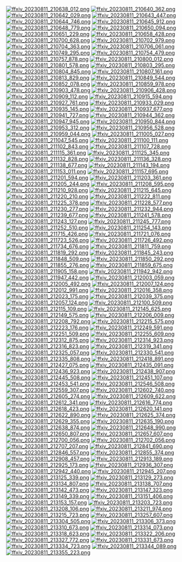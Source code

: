 [![ffxiv_20230811_210638_012.png](./image_j_thumb/ffxiv_20230811_210638_012.png.thumb.jpg)](./image_j/ffxiv_20230811_210638_012.png) 
[![ffxiv_20230811_210640_362.png](./image_j_thumb/ffxiv_20230811_210640_362.png.thumb.jpg)](./image_j/ffxiv_20230811_210640_362.png) 
[![ffxiv_20230811_210642_029.png](./image_j_thumb/ffxiv_20230811_210642_029.png.thumb.jpg)](./image_j/ffxiv_20230811_210642_029.png) 
[![ffxiv_20230811_210643_447.png](./image_j_thumb/ffxiv_20230811_210643_447.png.thumb.jpg)](./image_j/ffxiv_20230811_210643_447.png) 
[![ffxiv_20230811_210644_746.png](./image_j_thumb/ffxiv_20230811_210644_746.png.thumb.jpg)](./image_j/ffxiv_20230811_210644_746.png) 
[![ffxiv_20230811_210645_912.png](./image_j_thumb/ffxiv_20230811_210645_912.png.thumb.jpg)](./image_j/ffxiv_20230811_210645_912.png) 
[![ffxiv_20230811_210648_779.png](./image_j_thumb/ffxiv_20230811_210648_779.png.thumb.jpg)](./image_j/ffxiv_20230811_210648_779.png) 
[![ffxiv_20230811_210650_094.png](./image_j_thumb/ffxiv_20230811_210650_094.png.thumb.jpg)](./image_j/ffxiv_20230811_210650_094.png) 
[![ffxiv_20230811_210651_229.png](./image_j_thumb/ffxiv_20230811_210651_229.png.thumb.jpg)](./image_j/ffxiv_20230811_210651_229.png) 
[![ffxiv_20230811_210658_428.png](./image_j_thumb/ffxiv_20230811_210658_428.png.thumb.jpg)](./image_j/ffxiv_20230811_210658_428.png) 
[![ffxiv_20230811_210700_628.png](./image_j_thumb/ffxiv_20230811_210700_628.png.thumb.jpg)](./image_j/ffxiv_20230811_210700_628.png) 
[![ffxiv_20230811_210702_979.png](./image_j_thumb/ffxiv_20230811_210702_979.png.thumb.jpg)](./image_j/ffxiv_20230811_210702_979.png) 
[![ffxiv_20230811_210704_363.png](./image_j_thumb/ffxiv_20230811_210704_363.png.thumb.jpg)](./image_j/ffxiv_20230811_210704_363.png) 
[![ffxiv_20230811_210706_061.png](./image_j_thumb/ffxiv_20230811_210706_061.png.thumb.jpg)](./image_j/ffxiv_20230811_210706_061.png) 
[![ffxiv_20230811_210749_295.png](./image_j_thumb/ffxiv_20230811_210749_295.png.thumb.jpg)](./image_j/ffxiv_20230811_210749_295.png) 
[![ffxiv_20230811_210754_479.png](./image_j_thumb/ffxiv_20230811_210754_479.png.thumb.jpg)](./image_j/ffxiv_20230811_210754_479.png) 
[![ffxiv_20230811_210757_878.png](./image_j_thumb/ffxiv_20230811_210757_878.png.thumb.jpg)](./image_j/ffxiv_20230811_210757_878.png) 
[![ffxiv_20230811_210800_012.png](./image_j_thumb/ffxiv_20230811_210800_012.png.thumb.jpg)](./image_j/ffxiv_20230811_210800_012.png) 
[![ffxiv_20230811_210801_578.png](./image_j_thumb/ffxiv_20230811_210801_578.png.thumb.jpg)](./image_j/ffxiv_20230811_210801_578.png) 
[![ffxiv_20230811_210803_295.png](./image_j_thumb/ffxiv_20230811_210803_295.png.thumb.jpg)](./image_j/ffxiv_20230811_210803_295.png) 
[![ffxiv_20230811_210804_845.png](./image_j_thumb/ffxiv_20230811_210804_845.png.thumb.jpg)](./image_j/ffxiv_20230811_210804_845.png) 
[![ffxiv_20230811_210807_161.png](./image_j_thumb/ffxiv_20230811_210807_161.png.thumb.jpg)](./image_j/ffxiv_20230811_210807_161.png) 
[![ffxiv_20230811_210813_829.png](./image_j_thumb/ffxiv_20230811_210813_829.png.thumb.jpg)](./image_j/ffxiv_20230811_210813_829.png) 
[![ffxiv_20230811_210849_544.png](./image_j_thumb/ffxiv_20230811_210849_544.png.thumb.jpg)](./image_j/ffxiv_20230811_210849_544.png) 
[![ffxiv_20230811_210852_078.png](./image_j_thumb/ffxiv_20230811_210852_078.png.thumb.jpg)](./image_j/ffxiv_20230811_210852_078.png) 
[![ffxiv_20230811_210859_978.png](./image_j_thumb/ffxiv_20230811_210859_978.png.thumb.jpg)](./image_j/ffxiv_20230811_210859_978.png) 
[![ffxiv_20230811_210903_478.png](./image_j_thumb/ffxiv_20230811_210903_478.png.thumb.jpg)](./image_j/ffxiv_20230811_210903_478.png) 
[![ffxiv_20230811_210906_428.png](./image_j_thumb/ffxiv_20230811_210906_428.png.thumb.jpg)](./image_j/ffxiv_20230811_210906_428.png) 
[![ffxiv_20230811_210909_112.png](./image_j_thumb/ffxiv_20230811_210909_112.png.thumb.jpg)](./image_j/ffxiv_20230811_210909_112.png) 
[![ffxiv_20230811_210915_594.png](./image_j_thumb/ffxiv_20230811_210915_594.png.thumb.jpg)](./image_j/ffxiv_20230811_210915_594.png) 
[![ffxiv_20230811_210927_761.png](./image_j_thumb/ffxiv_20230811_210927_761.png.thumb.jpg)](./image_j/ffxiv_20230811_210927_761.png) 
[![ffxiv_20230811_210933_029.png](./image_j_thumb/ffxiv_20230811_210933_029.png.thumb.jpg)](./image_j/ffxiv_20230811_210933_029.png) 
[![ffxiv_20230811_210935_145.png](./image_j_thumb/ffxiv_20230811_210935_145.png.thumb.jpg)](./image_j/ffxiv_20230811_210935_145.png) 
[![ffxiv_20230811_210937_677.png](./image_j_thumb/ffxiv_20230811_210937_677.png.thumb.jpg)](./image_j/ffxiv_20230811_210937_677.png) 
[![ffxiv_20230811_210941_727.png](./image_j_thumb/ffxiv_20230811_210941_727.png.thumb.jpg)](./image_j/ffxiv_20230811_210941_727.png) 
[![ffxiv_20230811_210944_362.png](./image_j_thumb/ffxiv_20230811_210944_362.png.thumb.jpg)](./image_j/ffxiv_20230811_210944_362.png) 
[![ffxiv_20230811_210947_945.png](./image_j_thumb/ffxiv_20230811_210947_945.png.thumb.jpg)](./image_j/ffxiv_20230811_210947_945.png) 
[![ffxiv_20230811_210950_844.png](./image_j_thumb/ffxiv_20230811_210950_844.png.thumb.jpg)](./image_j/ffxiv_20230811_210950_844.png) 
[![ffxiv_20230811_210953_312.png](./image_j_thumb/ffxiv_20230811_210953_312.png.thumb.jpg)](./image_j/ffxiv_20230811_210953_312.png) 
[![ffxiv_20230811_210956_528.png](./image_j_thumb/ffxiv_20230811_210956_528.png.thumb.jpg)](./image_j/ffxiv_20230811_210956_528.png) 
[![ffxiv_20230811_210959_044.png](./image_j_thumb/ffxiv_20230811_210959_044.png.thumb.jpg)](./image_j/ffxiv_20230811_210959_044.png) 
[![ffxiv_20230811_211005_027.png](./image_j_thumb/ffxiv_20230811_211005_027.png.thumb.jpg)](./image_j/ffxiv_20230811_211005_027.png) 
[![ffxiv_20230811_211047_545.png](./image_j_thumb/ffxiv_20230811_211047_545.png.thumb.jpg)](./image_j/ffxiv_20230811_211047_545.png) 
[![ffxiv_20230811_211100_111.png](./image_j_thumb/ffxiv_20230811_211100_111.png.thumb.jpg)](./image_j/ffxiv_20230811_211100_111.png) 
[![ffxiv_20230811_211102_843.png](./image_j_thumb/ffxiv_20230811_211102_843.png.thumb.jpg)](./image_j/ffxiv_20230811_211102_843.png) 
[![ffxiv_20230811_211107_728.png](./image_j_thumb/ffxiv_20230811_211107_728.png.thumb.jpg)](./image_j/ffxiv_20230811_211107_728.png) 
[![ffxiv_20230811_211115_361.png](./image_j_thumb/ffxiv_20230811_211115_361.png.thumb.jpg)](./image_j/ffxiv_20230811_211115_361.png) 
[![ffxiv_20230811_211125_345.png](./image_j_thumb/ffxiv_20230811_211125_345.png.thumb.jpg)](./image_j/ffxiv_20230811_211125_345.png) 
[![ffxiv_20230811_211132_828.png](./image_j_thumb/ffxiv_20230811_211132_828.png.thumb.jpg)](./image_j/ffxiv_20230811_211132_828.png) 
[![ffxiv_20230811_211136_328.png](./image_j_thumb/ffxiv_20230811_211136_328.png.thumb.jpg)](./image_j/ffxiv_20230811_211136_328.png) 
[![ffxiv_20230811_211138_677.png](./image_j_thumb/ffxiv_20230811_211138_677.png.thumb.jpg)](./image_j/ffxiv_20230811_211138_677.png) 
[![ffxiv_20230811_211143_194.png](./image_j_thumb/ffxiv_20230811_211143_194.png.thumb.jpg)](./image_j/ffxiv_20230811_211143_194.png) 
[![ffxiv_20230811_211153_011.png](./image_j_thumb/ffxiv_20230811_211153_011.png.thumb.jpg)](./image_j/ffxiv_20230811_211153_011.png) 
[![ffxiv_20230811_211157_695.png](./image_j_thumb/ffxiv_20230811_211157_695.png.thumb.jpg)](./image_j/ffxiv_20230811_211157_695.png) 
[![ffxiv_20230811_211201_594.png](./image_j_thumb/ffxiv_20230811_211201_594.png.thumb.jpg)](./image_j/ffxiv_20230811_211201_594.png) 
[![ffxiv_20230811_211203_361.png](./image_j_thumb/ffxiv_20230811_211203_361.png.thumb.jpg)](./image_j/ffxiv_20230811_211203_361.png) 
[![ffxiv_20230811_211205_244.png](./image_j_thumb/ffxiv_20230811_211205_244.png.thumb.jpg)](./image_j/ffxiv_20230811_211205_244.png) 
[![ffxiv_20230811_211208_595.png](./image_j_thumb/ffxiv_20230811_211208_595.png.thumb.jpg)](./image_j/ffxiv_20230811_211208_595.png) 
[![ffxiv_20230811_211210_928.png](./image_j_thumb/ffxiv_20230811_211210_928.png.thumb.jpg)](./image_j/ffxiv_20230811_211210_928.png) 
[![ffxiv_20230811_211215_645.png](./image_j_thumb/ffxiv_20230811_211215_645.png.thumb.jpg)](./image_j/ffxiv_20230811_211215_645.png) 
[![ffxiv_20230811_211220_210.png](./image_j_thumb/ffxiv_20230811_211220_210.png.thumb.jpg)](./image_j/ffxiv_20230811_211220_210.png) 
[![ffxiv_20230811_211222_811.png](./image_j_thumb/ffxiv_20230811_211222_811.png.thumb.jpg)](./image_j/ffxiv_20230811_211222_811.png) 
[![ffxiv_20230811_211225_378.png](./image_j_thumb/ffxiv_20230811_211225_378.png.thumb.jpg)](./image_j/ffxiv_20230811_211225_378.png) 
[![ffxiv_20230811_211228_577.png](./image_j_thumb/ffxiv_20230811_211228_577.png.thumb.jpg)](./image_j/ffxiv_20230811_211228_577.png) 
[![ffxiv_20230811_211230_277.png](./image_j_thumb/ffxiv_20230811_211230_277.png.thumb.jpg)](./image_j/ffxiv_20230811_211230_277.png) 
[![ffxiv_20230811_211232_944.png](./image_j_thumb/ffxiv_20230811_211232_944.png.thumb.jpg)](./image_j/ffxiv_20230811_211232_944.png) 
[![ffxiv_20230811_211239_677.png](./image_j_thumb/ffxiv_20230811_211239_677.png.thumb.jpg)](./image_j/ffxiv_20230811_211239_677.png) 
[![ffxiv_20230811_211241_578.png](./image_j_thumb/ffxiv_20230811_211241_578.png.thumb.jpg)](./image_j/ffxiv_20230811_211241_578.png) 
[![ffxiv_20230811_211243_127.png](./image_j_thumb/ffxiv_20230811_211243_127.png.thumb.jpg)](./image_j/ffxiv_20230811_211243_127.png) 
[![ffxiv_20230811_211245_777.png](./image_j_thumb/ffxiv_20230811_211245_777.png.thumb.jpg)](./image_j/ffxiv_20230811_211245_777.png) 
[![ffxiv_20230811_211252_510.png](./image_j_thumb/ffxiv_20230811_211252_510.png.thumb.jpg)](./image_j/ffxiv_20230811_211252_510.png) 
[![ffxiv_20230811_211254_143.png](./image_j_thumb/ffxiv_20230811_211254_143.png.thumb.jpg)](./image_j/ffxiv_20230811_211254_143.png) 
[![ffxiv_20230811_211715_426.png](./image_j_thumb/ffxiv_20230811_211715_426.png.thumb.jpg)](./image_j/ffxiv_20230811_211715_426.png) 
[![ffxiv_20230811_211721_076.png](./image_j_thumb/ffxiv_20230811_211721_076.png.thumb.jpg)](./image_j/ffxiv_20230811_211721_076.png) 
[![ffxiv_20230811_211723_526.png](./image_j_thumb/ffxiv_20230811_211723_526.png.thumb.jpg)](./image_j/ffxiv_20230811_211723_526.png) 
[![ffxiv_20230811_211726_492.png](./image_j_thumb/ffxiv_20230811_211726_492.png.thumb.jpg)](./image_j/ffxiv_20230811_211726_492.png) 
[![ffxiv_20230811_211734_676.png](./image_j_thumb/ffxiv_20230811_211734_676.png.thumb.jpg)](./image_j/ffxiv_20230811_211734_676.png) 
[![ffxiv_20230811_211811_759.png](./image_j_thumb/ffxiv_20230811_211811_759.png.thumb.jpg)](./image_j/ffxiv_20230811_211811_759.png) 
[![ffxiv_20230811_211819_292.png](./image_j_thumb/ffxiv_20230811_211819_292.png.thumb.jpg)](./image_j/ffxiv_20230811_211819_292.png) 
[![ffxiv_20230811_211845_243.png](./image_j_thumb/ffxiv_20230811_211845_243.png.thumb.jpg)](./image_j/ffxiv_20230811_211845_243.png) 
[![ffxiv_20230811_211848_509.png](./image_j_thumb/ffxiv_20230811_211848_509.png.thumb.jpg)](./image_j/ffxiv_20230811_211848_509.png) 
[![ffxiv_20230811_211850_292.png](./image_j_thumb/ffxiv_20230811_211850_292.png.thumb.jpg)](./image_j/ffxiv_20230811_211850_292.png) 
[![ffxiv_20230811_211855_276.png](./image_j_thumb/ffxiv_20230811_211855_276.png.thumb.jpg)](./image_j/ffxiv_20230811_211855_276.png) 
[![ffxiv_20230811_211859_675.png](./image_j_thumb/ffxiv_20230811_211859_675.png.thumb.jpg)](./image_j/ffxiv_20230811_211859_675.png) 
[![ffxiv_20230811_211905_158.png](./image_j_thumb/ffxiv_20230811_211905_158.png.thumb.jpg)](./image_j/ffxiv_20230811_211905_158.png) 
[![ffxiv_20230811_211942_942.png](./image_j_thumb/ffxiv_20230811_211942_942.png.thumb.jpg)](./image_j/ffxiv_20230811_211942_942.png) 
[![ffxiv_20230811_211947_442.png](./image_j_thumb/ffxiv_20230811_211947_442.png.thumb.jpg)](./image_j/ffxiv_20230811_211947_442.png) 
[![ffxiv_20230811_212003_059.png](./image_j_thumb/ffxiv_20230811_212003_059.png.thumb.jpg)](./image_j/ffxiv_20230811_212003_059.png) 
[![ffxiv_20230811_212005_492.png](./image_j_thumb/ffxiv_20230811_212005_492.png.thumb.jpg)](./image_j/ffxiv_20230811_212005_492.png) 
[![ffxiv_20230811_212007_124.png](./image_j_thumb/ffxiv_20230811_212007_124.png.thumb.jpg)](./image_j/ffxiv_20230811_212007_124.png) 
[![ffxiv_20230811_212012_991.png](./image_j_thumb/ffxiv_20230811_212012_991.png.thumb.jpg)](./image_j/ffxiv_20230811_212012_991.png) 
[![ffxiv_20230811_212016_358.png](./image_j_thumb/ffxiv_20230811_212016_358.png.thumb.jpg)](./image_j/ffxiv_20230811_212016_358.png) 
[![ffxiv_20230811_212023_175.png](./image_j_thumb/ffxiv_20230811_212023_175.png.thumb.jpg)](./image_j/ffxiv_20230811_212023_175.png) 
[![ffxiv_20230811_212039_375.png](./image_j_thumb/ffxiv_20230811_212039_375.png.thumb.jpg)](./image_j/ffxiv_20230811_212039_375.png) 
[![ffxiv_20230811_212057_124.png](./image_j_thumb/ffxiv_20230811_212057_124.png.thumb.jpg)](./image_j/ffxiv_20230811_212057_124.png) 
[![ffxiv_20230811_212100_509.png](./image_j_thumb/ffxiv_20230811_212100_509.png.thumb.jpg)](./image_j/ffxiv_20230811_212100_509.png) 
[![ffxiv_20230811_212115_109.png](./image_j_thumb/ffxiv_20230811_212115_109.png.thumb.jpg)](./image_j/ffxiv_20230811_212115_109.png) 
[![ffxiv_20230811_212145_625.png](./image_j_thumb/ffxiv_20230811_212145_625.png.thumb.jpg)](./image_j/ffxiv_20230811_212145_625.png) 
[![ffxiv_20230811_212149_575.png](./image_j_thumb/ffxiv_20230811_212149_575.png.thumb.jpg)](./image_j/ffxiv_20230811_212149_575.png) 
[![ffxiv_20230811_212206_009.png](./image_j_thumb/ffxiv_20230811_212206_009.png.thumb.jpg)](./image_j/ffxiv_20230811_212206_009.png) 
[![ffxiv_20230811_212208_792.png](./image_j_thumb/ffxiv_20230811_212208_792.png.thumb.jpg)](./image_j/ffxiv_20230811_212208_792.png) 
[![ffxiv_20230811_212215_575.png](./image_j_thumb/ffxiv_20230811_212215_575.png.thumb.jpg)](./image_j/ffxiv_20230811_212215_575.png) 
[![ffxiv_20230811_212223_176.png](./image_j_thumb/ffxiv_20230811_212223_176.png.thumb.jpg)](./image_j/ffxiv_20230811_212223_176.png) 
[![ffxiv_20230811_212249_591.png](./image_j_thumb/ffxiv_20230811_212249_591.png.thumb.jpg)](./image_j/ffxiv_20230811_212249_591.png) 
[![ffxiv_20230811_212251_509.png](./image_j_thumb/ffxiv_20230811_212251_509.png.thumb.jpg)](./image_j/ffxiv_20230811_212251_509.png) 
[![ffxiv_20230811_212255_609.png](./image_j_thumb/ffxiv_20230811_212255_609.png.thumb.jpg)](./image_j/ffxiv_20230811_212255_609.png) 
[![ffxiv_20230811_212312_875.png](./image_j_thumb/ffxiv_20230811_212312_875.png.thumb.jpg)](./image_j/ffxiv_20230811_212312_875.png) 
[![ffxiv_20230811_212314_923.png](./image_j_thumb/ffxiv_20230811_212314_923.png.thumb.jpg)](./image_j/ffxiv_20230811_212314_923.png) 
[![ffxiv_20230811_212316_823.png](./image_j_thumb/ffxiv_20230811_212316_823.png.thumb.jpg)](./image_j/ffxiv_20230811_212316_823.png) 
[![ffxiv_20230811_212319_341.png](./image_j_thumb/ffxiv_20230811_212319_341.png.thumb.jpg)](./image_j/ffxiv_20230811_212319_341.png) 
[![ffxiv_20230811_212325_057.png](./image_j_thumb/ffxiv_20230811_212325_057.png.thumb.jpg)](./image_j/ffxiv_20230811_212325_057.png) 
[![ffxiv_20230811_212330_541.png](./image_j_thumb/ffxiv_20230811_212330_541.png.thumb.jpg)](./image_j/ffxiv_20230811_212330_541.png) 
[![ffxiv_20230811_212335_808.png](./image_j_thumb/ffxiv_20230811_212335_808.png.thumb.jpg)](./image_j/ffxiv_20230811_212335_808.png) 
[![ffxiv_20230811_212418_891.png](./image_j_thumb/ffxiv_20230811_212418_891.png.thumb.jpg)](./image_j/ffxiv_20230811_212418_891.png) 
[![ffxiv_20230811_212427_075.png](./image_j_thumb/ffxiv_20230811_212427_075.png.thumb.jpg)](./image_j/ffxiv_20230811_212427_075.png) 
[![ffxiv_20230811_212435_091.png](./image_j_thumb/ffxiv_20230811_212435_091.png.thumb.jpg)](./image_j/ffxiv_20230811_212435_091.png) 
[![ffxiv_20230811_212436_923.png](./image_j_thumb/ffxiv_20230811_212436_923.png.thumb.jpg)](./image_j/ffxiv_20230811_212436_923.png) 
[![ffxiv_20230811_212438_907.png](./image_j_thumb/ffxiv_20230811_212438_907.png.thumb.jpg)](./image_j/ffxiv_20230811_212438_907.png) 
[![ffxiv_20230811_212445_508.png](./image_j_thumb/ffxiv_20230811_212445_508.png.thumb.jpg)](./image_j/ffxiv_20230811_212445_508.png) 
[![ffxiv_20230811_212451_107.png](./image_j_thumb/ffxiv_20230811_212451_107.png.thumb.jpg)](./image_j/ffxiv_20230811_212451_107.png) 
[![ffxiv_20230811_212453_541.png](./image_j_thumb/ffxiv_20230811_212453_541.png.thumb.jpg)](./image_j/ffxiv_20230811_212453_541.png) 
[![ffxiv_20230811_212546_508.png](./image_j_thumb/ffxiv_20230811_212546_508.png.thumb.jpg)](./image_j/ffxiv_20230811_212546_508.png) 
[![ffxiv_20230811_212559_307.png](./image_j_thumb/ffxiv_20230811_212559_307.png.thumb.jpg)](./image_j/ffxiv_20230811_212559_307.png) 
[![ffxiv_20230811_212602_740.png](./image_j_thumb/ffxiv_20230811_212602_740.png.thumb.jpg)](./image_j/ffxiv_20230811_212602_740.png) 
[![ffxiv_20230811_212605_274.png](./image_j_thumb/ffxiv_20230811_212605_274.png.thumb.jpg)](./image_j/ffxiv_20230811_212605_274.png) 
[![ffxiv_20230811_212609_622.png](./image_j_thumb/ffxiv_20230811_212609_622.png.thumb.jpg)](./image_j/ffxiv_20230811_212609_622.png) 
[![ffxiv_20230811_212612_341.png](./image_j_thumb/ffxiv_20230811_212612_341.png.thumb.jpg)](./image_j/ffxiv_20230811_212612_341.png) 
[![ffxiv_20230811_212616_774.png](./image_j_thumb/ffxiv_20230811_212616_774.png.thumb.jpg)](./image_j/ffxiv_20230811_212616_774.png) 
[![ffxiv_20230811_212618_423.png](./image_j_thumb/ffxiv_20230811_212618_423.png.thumb.jpg)](./image_j/ffxiv_20230811_212618_423.png) 
[![ffxiv_20230811_212620_141.png](./image_j_thumb/ffxiv_20230811_212620_141.png.thumb.jpg)](./image_j/ffxiv_20230811_212620_141.png) 
[![ffxiv_20230811_212622_890.png](./image_j_thumb/ffxiv_20230811_212622_890.png.thumb.jpg)](./image_j/ffxiv_20230811_212622_890.png) 
[![ffxiv_20230811_212625_374.png](./image_j_thumb/ffxiv_20230811_212625_374.png.thumb.jpg)](./image_j/ffxiv_20230811_212625_374.png) 
[![ffxiv_20230811_212629_355.png](./image_j_thumb/ffxiv_20230811_212629_355.png.thumb.jpg)](./image_j/ffxiv_20230811_212629_355.png) 
[![ffxiv_20230811_212635_190.png](./image_j_thumb/ffxiv_20230811_212635_190.png.thumb.jpg)](./image_j/ffxiv_20230811_212635_190.png) 
[![ffxiv_20230811_212638_874.png](./image_j_thumb/ffxiv_20230811_212638_874.png.thumb.jpg)](./image_j/ffxiv_20230811_212638_874.png) 
[![ffxiv_20230811_212648_990.png](./image_j_thumb/ffxiv_20230811_212648_990.png.thumb.jpg)](./image_j/ffxiv_20230811_212648_990.png) 
[![ffxiv_20230811_212650_807.png](./image_j_thumb/ffxiv_20230811_212650_807.png.thumb.jpg)](./image_j/ffxiv_20230811_212650_807.png) 
[![ffxiv_20230811_212657_607.png](./image_j_thumb/ffxiv_20230811_212657_607.png.thumb.jpg)](./image_j/ffxiv_20230811_212657_607.png) 
[![ffxiv_20230811_212700_056.png](./image_j_thumb/ffxiv_20230811_212700_056.png.thumb.jpg)](./image_j/ffxiv_20230811_212700_056.png) 
[![ffxiv_20230811_212702_056.png](./image_j_thumb/ffxiv_20230811_212702_056.png.thumb.jpg)](./image_j/ffxiv_20230811_212702_056.png) 
[![ffxiv_20230811_212707_207.png](./image_j_thumb/ffxiv_20230811_212707_207.png.thumb.jpg)](./image_j/ffxiv_20230811_212707_207.png) 
[![ffxiv_20230811_212841_690.png](./image_j_thumb/ffxiv_20230811_212841_690.png.thumb.jpg)](./image_j/ffxiv_20230811_212841_690.png) 
[![ffxiv_20230811_212846_557.png](./image_j_thumb/ffxiv_20230811_212846_557.png.thumb.jpg)](./image_j/ffxiv_20230811_212846_557.png) 
[![ffxiv_20230811_212855_374.png](./image_j_thumb/ffxiv_20230811_212855_374.png.thumb.jpg)](./image_j/ffxiv_20230811_212855_374.png) 
[![ffxiv_20230811_212908_457.png](./image_j_thumb/ffxiv_20230811_212908_457.png.thumb.jpg)](./image_j/ffxiv_20230811_212908_457.png) 
[![ffxiv_20230811_212913_189.png](./image_j_thumb/ffxiv_20230811_212913_189.png.thumb.jpg)](./image_j/ffxiv_20230811_212913_189.png) 
[![ffxiv_20230811_212925_173.png](./image_j_thumb/ffxiv_20230811_212925_173.png.thumb.jpg)](./image_j/ffxiv_20230811_212925_173.png) 
[![ffxiv_20230811_212936_307.png](./image_j_thumb/ffxiv_20230811_212936_307.png.thumb.jpg)](./image_j/ffxiv_20230811_212936_307.png) 
[![ffxiv_20230811_212942_440.png](./image_j_thumb/ffxiv_20230811_212942_440.png.thumb.jpg)](./image_j/ffxiv_20230811_212942_440.png) 
[![ffxiv_20230811_212945_207.png](./image_j_thumb/ffxiv_20230811_212945_207.png.thumb.jpg)](./image_j/ffxiv_20230811_212945_207.png) 
[![ffxiv_20230811_213125_339.png](./image_j_thumb/ffxiv_20230811_213125_339.png.thumb.jpg)](./image_j/ffxiv_20230811_213125_339.png) 
[![ffxiv_20230811_213129_273.png](./image_j_thumb/ffxiv_20230811_213129_273.png.thumb.jpg)](./image_j/ffxiv_20230811_213129_273.png) 
[![ffxiv_20230811_213134_807.png](./image_j_thumb/ffxiv_20230811_213134_807.png.thumb.jpg)](./image_j/ffxiv_20230811_213134_807.png) 
[![ffxiv_20230811_213138_707.png](./image_j_thumb/ffxiv_20230811_213138_707.png.thumb.jpg)](./image_j/ffxiv_20230811_213138_707.png) 
[![ffxiv_20230811_213142_473.png](./image_j_thumb/ffxiv_20230811_213142_473.png.thumb.jpg)](./image_j/ffxiv_20230811_213142_473.png) 
[![ffxiv_20230811_213147_323.png](./image_j_thumb/ffxiv_20230811_213147_323.png.thumb.jpg)](./image_j/ffxiv_20230811_213147_323.png) 
[![ffxiv_20230811_213149_339.png](./image_j_thumb/ffxiv_20230811_213149_339.png.thumb.jpg)](./image_j/ffxiv_20230811_213149_339.png) 
[![ffxiv_20230811_213151_406.png](./image_j_thumb/ffxiv_20230811_213151_406.png.thumb.jpg)](./image_j/ffxiv_20230811_213151_406.png) 
[![ffxiv_20230811_213153_157.png](./image_j_thumb/ffxiv_20230811_213153_157.png.thumb.jpg)](./image_j/ffxiv_20230811_213153_157.png) 
[![ffxiv_20230811_213203_723.png](./image_j_thumb/ffxiv_20230811_213203_723.png.thumb.jpg)](./image_j/ffxiv_20230811_213203_723.png) 
[![ffxiv_20230811_213208_106.png](./image_j_thumb/ffxiv_20230811_213208_106.png.thumb.jpg)](./image_j/ffxiv_20230811_213208_106.png) 
[![ffxiv_20230811_213211_974.png](./image_j_thumb/ffxiv_20230811_213211_974.png.thumb.jpg)](./image_j/ffxiv_20230811_213211_974.png) 
[![ffxiv_20230811_213215_723.png](./image_j_thumb/ffxiv_20230811_213215_723.png.thumb.jpg)](./image_j/ffxiv_20230811_213215_723.png) 
[![ffxiv_20230811_213257_607.png](./image_j_thumb/ffxiv_20230811_213257_607.png.thumb.jpg)](./image_j/ffxiv_20230811_213257_607.png) 
[![ffxiv_20230811_213304_505.png](./image_j_thumb/ffxiv_20230811_213304_505.png.thumb.jpg)](./image_j/ffxiv_20230811_213304_505.png) 
[![ffxiv_20230811_213306_373.png](./image_j_thumb/ffxiv_20230811_213306_373.png.thumb.jpg)](./image_j/ffxiv_20230811_213306_373.png) 
[![ffxiv_20230811_213310_673.png](./image_j_thumb/ffxiv_20230811_213310_673.png.thumb.jpg)](./image_j/ffxiv_20230811_213310_673.png) 
[![ffxiv_20230811_213314_073.png](./image_j_thumb/ffxiv_20230811_213314_073.png.thumb.jpg)](./image_j/ffxiv_20230811_213314_073.png) 
[![ffxiv_20230811_213318_623.png](./image_j_thumb/ffxiv_20230811_213318_623.png.thumb.jpg)](./image_j/ffxiv_20230811_213318_623.png) 
[![ffxiv_20230811_213322_206.png](./image_j_thumb/ffxiv_20230811_213322_206.png.thumb.jpg)](./image_j/ffxiv_20230811_213322_206.png) 
[![ffxiv_20230811_213327_772.png](./image_j_thumb/ffxiv_20230811_213327_772.png.thumb.jpg)](./image_j/ffxiv_20230811_213327_772.png) 
[![ffxiv_20230811_213331_673.png](./image_j_thumb/ffxiv_20230811_213331_673.png.thumb.jpg)](./image_j/ffxiv_20230811_213331_673.png) 
[![ffxiv_20230811_213334_723.png](./image_j_thumb/ffxiv_20230811_213334_723.png.thumb.jpg)](./image_j/ffxiv_20230811_213334_723.png) 
[![ffxiv_20230811_213344_089.png](./image_j_thumb/ffxiv_20230811_213344_089.png.thumb.jpg)](./image_j/ffxiv_20230811_213344_089.png) 
[![ffxiv_20230811_213355_223.png](./image_j_thumb/ffxiv_20230811_213355_223.png.thumb.jpg)](./image_j/ffxiv_20230811_213355_223.png) 
